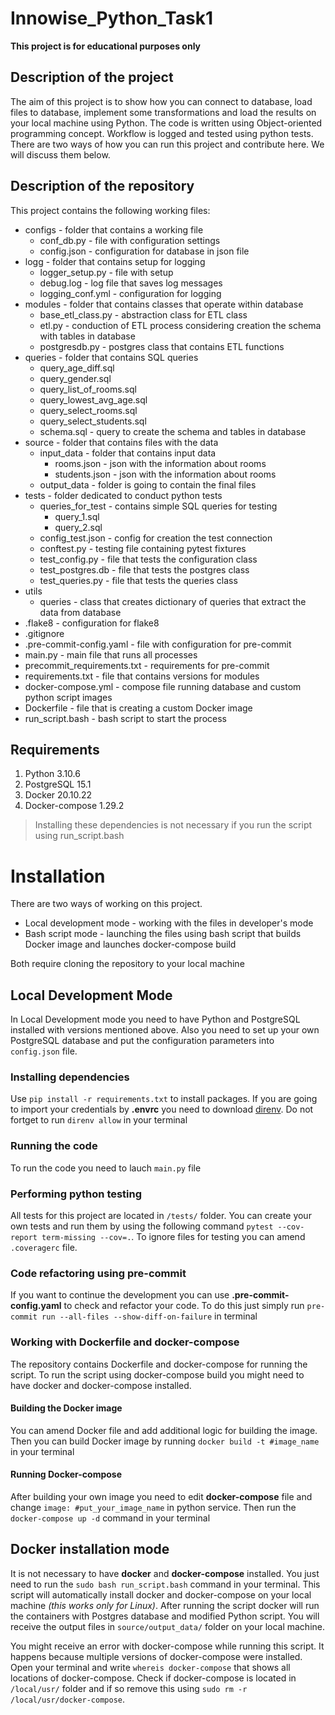 # Innowise_Python_Task1

**This project is for educational purposes only**

## Description of the project

The aim of this project is to show how you can connect to database, load files to database, implement some transformations and load the results on your local machine using Python. The code is written using Object-oriented programming concept. Workflow is logged and tested using python tests. There are two ways of how you can run this project and contribute here. We will discuss them below.

## Description of the repository

This project contains the following working files:
 - configs - folder that contains a working file
   -  conf_db.py - file with configuration settings
   -  config.json - configuration for database in json file
 - logg - folder that contains setup for logging
   -  logger_setup.py - file with setup
   -  debug.log - log file that saves log messages
   -  logging_conf.yml - configuration for logging
 -  modules - folder that contains classes that operate within database
    -  base_etl_class.py - abstraction class for ETL class
    -  etl.py  -  conduction of ETL process considering creation the schema with tables in database
    -  postgresdb.py - postgres class that contains ETL functions
 -  queries - folder that contains SQL queries
    -  query_age_diff.sql
    -  query_gender.sql
    -  query_list_of_rooms.sql
    -  query_lowest_avg_age.sql
    -  query_select_rooms.sql
    -  query_select_students.sql
    -  schema.sql  - query to create the schema and tables in database
 -  source - folder that contains files with the data
    -  input_data  - folder that contains input data
        - rooms.json - json with the information about rooms
        - students.json - json with the information about rooms
    -  output_data - folder is going to contain the final files
 -  tests - folder dedicated to conduct python tests
    -  queries_for_test  - contains simple SQL queries for testing
        - query_1.sql
        - query_2.sql
    -  config_test.json - config for creation the test connection
    -  conftest.py - testing file containing pytest fixtures
    -  test_config.py  - file that tests the configuration class
    -  test_postgres.db  - file that tests the postgres class
    -  test_queries.py - file that tests the queries class
 -  utils
    -  queries - class that creates dictionary of queries that extract the data from database
 -  .flake8 - configuration for flake8
 -  .gitignore
 -  .pre-commit-config.yaml  - file with configuration for pre-commit
 -  main.py - main file that runs all processes
 -  precommit_requirements.txt  - requirements for pre-commit
 -  requirements.txt  - file that contains versions for modules
 - docker-compose.yml - compose file running database and custom python script images
 - Dockerfile - file that is creating a custom Docker image
 - run_script.bash - bash script to start the process    

## Requirements

1. Python 3.10.6
2. PostgreSQL 15.1
3. Docker 20.10.22 
4. Docker-compose 1.29.2 
> Installing these dependencies is not necessary if you run the script using run_script.bash

# Installation

There are two ways of working on this project. 
   -  Local development mode - working with the files in developer's mode
   -  Bash script mode - launching the files using bash script that builds Docker image and launches docker-compose build

Both require cloning the repository to your local machine

## Local Development Mode

In Local Development mode you need to have Python and PostgreSQL installed with versions mentioned above. Also you need to set up your own PostgreSQL database and put the configuration parameters into ```config.json``` file.

### Installing dependencies

Use ```pip install -r requirements.txt``` to install packages. If you are going to import your credentials by **.envrc** you need to download [direnv](https://direnv.net/docs/installation.html). Do not fortget to run ```direnv allow``` in your terminal

### Running the code

To run the code you need to lauch ```main.py``` file

### Performing python testing

All tests for this project are located in ```/tests/``` folder. You can create your own tests and run them by using the following command ```pytest --cov-report term-missing --cov=.```. To ignore files for testing you can amend ```.coveragerc``` file.

### Code refactoring using pre-commit

If you want to continue the development you can use **.pre-commit-config.yaml** to check and refactor your code. To do this just simply run ```pre-commit run --all-files --show-diff-on-failure``` in terminal

### Working with Dockerfile and docker-compose

 The repository contains Dockerfile and docker-compose for running the script. To run the script using docker-compose build you might need to have docker and docker-compose installed.

 #### Building the Docker image

 You can amend Docker file and add additional logic for building the image. Then you can build Docker image by running ```docker build -t #image_name``` in your terminal

 #### Running Docker-compose 

 After building your own image you need to edit **docker-compose** file and change ```image: #put_your_image_name``` in python service. Then run the ```docker-compose up -d``` command in your terminal 

## Docker installation mode

It is not necessary to have **docker** and **docker-compose** installed. You just need to run the ```sudo bash run_script.bash``` command in your terminal. This script will automatically install docker and docker-compose on your local machine *(this works only for Linux)*. After running the script docker will run the containers with Postgres database and modified Python script. You will receive the output files in ```source/output_data/``` folder on your local machine.

You might receive an error with docker-compose while running this script. It happens because multiple versions of docker-compose were installed. Open your terminal and write ```whereis docker-compose``` that shows all locations of docker-compose. Check if docker-compose is located in ```/local/usr/``` folder and if so remove this using ```sudo rm -r /local/usr/docker-compose```.


 
